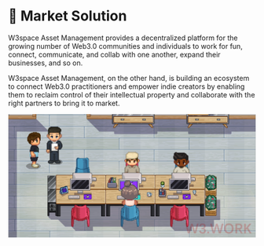 # 🎯 Market Solution

W3space Asset Management provides a decentralized platform for the growing number of Web3.0 communities and individuals to work for fun, connect, communicate, and collab with one another, expand their businesses, and so on.&#x20;

W3space Asset Management, on the other hand, is building an ecosystem to connect Web3.0 practitioners and empower indie creators by enabling them to reclaim control of their intellectual property and collaborate with the right partners to bring it to market.

![](../.gitbook/assets/2.png)
